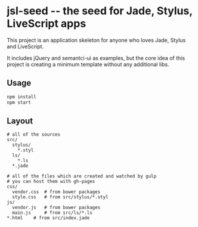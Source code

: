 # jsl-seed -- the seed for Jade, Stylus, LiveScript apps

This project is an application skeleton for anyone who loves Jade, Stylus and LiveScript.

It includes jQuery and semantci-ui as examples, but the core idea of this project is creating a minimum template without any additional libs.

## Usage

```bash
npm install
npm start
```

## Layout

```
# all of the sources
src/
  stylus/
    *.styl
  ls/
    *.ls
  *.jade

# all of the files which are created and watched by gulp
# you can host them with gh-pages
css/
  vendor.css  # from bower packages
  style.css   # from src/stylus/*.styl
js/
  vendor.js   # from bower packages
  main.js     # from src/ls/*.ls
*.html    # from src/index.jade
```
